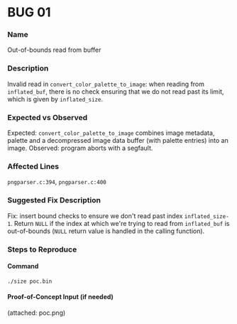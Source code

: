 
# BUG 01

### Name

Out-of-bounds read from buffer

### Description

Invalid read in `convert_color_palette_to_image`: when reading from `inflated_buf`, there is no check ensuring that we do not read past its limit, which is given by `inflated_size`.

### Expected vs Observed

Expected: `convert_color_palette_to_image` combines image metadata, palette and a decompressed image data buffer (with palette entries) into an image. Observed: program aborts with a segfault.

### Affected Lines

`pngparser.c:394`, `pngparser.c:400`

### Suggested Fix Description

Fix: insert bound checks to ensure we don't read past index `inflated_size-1`. Return `NULL` if the index at which we're trying to read from `inflated_buf` is out-of-bounds (`NULL` return value is handled in the calling function).

### Steps to Reproduce

#### Command

```
./size poc.bin
```

#### Proof-of-Concept Input (if needed)

(attached: poc.png)